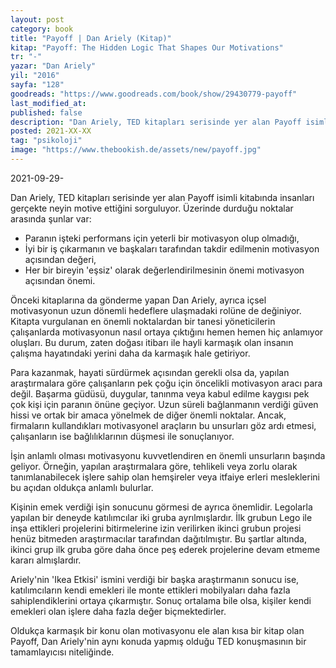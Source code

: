 ```yaml
---
layout: post
category: book
title: "Payoff | Dan Ariely (Kitap)"
kitap: "Payoff: The Hidden Logic That Shapes Our Motivations"
tr: "-"
yazar: "Dan Ariely"
yil: "2016"
sayfa: "128"
goodreads: "https://www.goodreads.com/book/show/29430779-payoff"
last_modified_at:
published: false
description: "Dan Ariely, TED kitapları serisinde yer alan Payoff isimli kitabında insanları gerçekte neyin motive ettiğini sorguluyor."
posted: 2021-XX-XX
tag: "psikoloji"
image: "https://www.thebookish.de/assets/new/payoff.jpg"
---
```


2021-09-29-

Dan Ariely, TED kitapları serisinde yer alan Payoff isimli kitabında insanları gerçekte neyin motive ettiğini sorguluyor. Üzerinde durduğu noktalar arasında şunlar var:
- Paranın işteki performans için yeterli bir motivasyon olup olmadığı,
- İyi bir iş çıkarmanın ve başkaları tarafından takdir edilmenin motivasyon açısından değeri,
- Her bir bireyin 'eşsiz' olarak değerlendirilmesinin önemi motivasyon açısından önemi.

Önceki kitaplarına da gönderme yapan Dan Ariely, ayrıca içsel motivasyonun uzun dönemli hedeflere ulaşmadaki rolüne de değiniyor. Kitapta vurgulanan en önemli noktalardan bir tanesi yöneticilerin çalışanlarda motivasyonun nasıl ortaya çıktığını hemen hemen hiç anlamıyor oluşları. Bu durum, zaten doğası itibarı ile hayli karmaşık olan insanın çalışma hayatındaki yerini daha da karmaşık hale getiriyor.

Para kazanmak, hayati sürdürmek açısından gerekli olsa da, yapılan araştırmalara göre çalışanların pek çoğu için öncelikli motivasyon aracı para değil. Başarma güdüsü, duygular, tanınma veya kabul edilme kaygısı pek çok kişi için paranın önüne geçiyor. Uzun süreli bağlanmanın verdiği güven hissi ve ortak bir amaca yönelmek de diğer önemli noktalar. Ancak, firmaların kullandıkları motivasyonel araçların bu unsurları göz ardı etmesi, çalışanların ise bağlılıklarının düşmesi ile sonuçlanıyor.

İşin anlamlı olması motivasyonu kuvvetlendiren en önemli unsurların başında geliyor. Örneğin, yapılan araştırmalara göre, tehlikeli veya zorlu olarak tanımlanabilecek işlere sahip olan hemşireler veya itfaiye erleri mesleklerini bu açıdan oldukça anlamlı bulurlar.

Kişinin emek verdiği işin sonucunu görmesi de ayrıca önemlidir. Legolarla yapılan bir deneyde katılımcılar iki gruba ayrılmışlardır. İlk grubun Lego ile inşa ettikleri projelerini bitirmelerine izin verilirken ikinci grubun projesi henüz bitmeden araştırmacılar tarafından dağıtılmıştır. Bu şartlar altında, ikinci grup ilk gruba göre daha önce peş ederek projelerine devam etmeme kararı almışlardır.

Ariely'nin 'Ikea Etkisi' ismini verdiği bir başka araştırmanın sonucu ise, katılımcıların kendi emekleri ile monte ettikleri mobilyaları daha fazla sahiplendiklerini ortaya çıkarmıştır. Sonuç ortalama bile olsa, kişiler kendi emekleri olan işlere daha fazla değer biçmektedirler.

Oldukça karmaşık bir konu olan motivasyonu ele alan kısa bir kitap olan Payoff, Dan Ariely'nin aynı konuda yapmış olduğu TED konuşmasının bir tamamlayıcısı niteliğinde.
